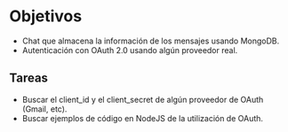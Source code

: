 # Objetivos

* Chat que almacena la información de los mensajes usando MongoDB.
* Autenticación con OAuth 2.0 usando algún proveedor real.

## Tareas

* Buscar el client_id y el client_secret de algún proveedor de OAuth (Gmail, etc).
* Buscar ejemplos de código en NodeJS de la utilización de OAuth.